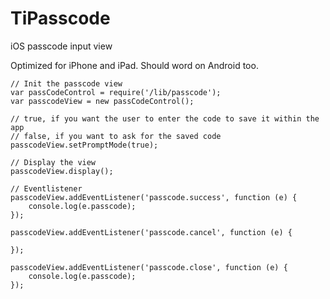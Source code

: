 # TiPasscode
iOS passcode input view

Optimized for iPhone and iPad. Should word on Android too.

~~~
// Init the passcode view
var passCodeControl = require('/lib/passcode');
var passcodeView = new passCodeControl();

// true, if you want the user to enter the code to save it within the app
// false, if you want to ask for the saved code
passcodeView.setPromptMode(true);

// Display the view
passcodeView.display();

// Eventlistener
passcodeView.addEventListener('passcode.success', function (e) {
	console.log(e.passcode);
});

passcodeView.addEventListener('passcode.cancel', function (e) {

});

passcodeView.addEventListener('passcode.close', function (e) {
	console.log(e.passcode);
});
~~~

